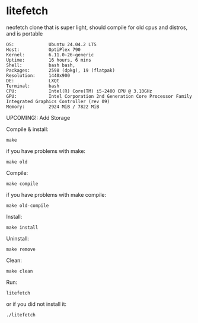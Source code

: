 # litefetch
neofetch clone that is super light, should compile for old cpus and distros, and is portable

```
OS:             Ubuntu 24.04.2 LTS
Host:           OptiPlex 790
Kernel:         6.11.0-26-generic
Uptime:         16 hours, 6 mins
Shell:          bash bash,
Packages:       2598 (dpkg), 19 (flatpak)
Resolution:     1440x900
DE:             LXQt
Terminal:       bash
CPU:            Intel(R) Core(TM) i5-2400 CPU @ 3.10GHz
GPU:            Intel Corporation 2nd Generation Core Processor Family Integrated Graphics Controller (rev 09)
Memory:         2924 MiB / 7822 MiB
```
UPCOMING!: Add Storage

Compile & install:
```
make
```
if you have problems with make:
```
make old
```

Compile:
```
make compile
```
if you have problems with make compile:
```
make old-compile
```

Install:
```
make install
```

Uninstall:
```
make remove
```

Clean:
```
make clean
```
Run:
```
litefetch
```
or if you did not install it:
```
./litefetch
```
